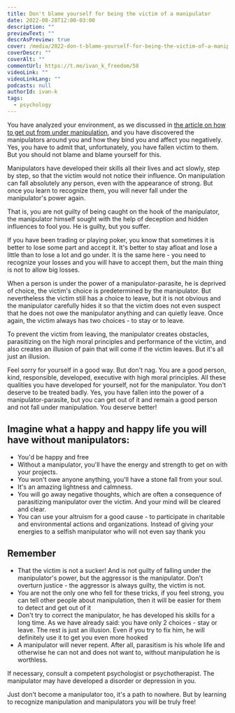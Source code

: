 ```yaml
---
title: Don't blame yourself for being the victim of a manipulator
date: 2022-08-28T12:00-03:00
description: ""
previewText: ""
descrAsPreview: true
cover: /media/2022-don-t-blame-yourself-for-being-the-victim-of-a-manipulator.avif
coverDescr: ""
coverAlt: ""
commentUrl: https://t.me/ivan_k_freedom/58
videoLink: ""
videoLinkLang: ""
podcasts: null
authorId: ivan-k
tags:
  - psychology
---
```


You have analyzed your environment, as we discussed in [the article on how to get out from under manipulation](2022-how-to-get-out-from-under-manipulation-first-we-discover-the-connections), and you have discovered the manipulators around you and how they bind you and affect you negatively. Yes, you have to admit that, unfortunately, you have fallen victim to them. But you should not blame and blame yourself for this.

Manipulators have developed their skills all their lives and act slowly, step by step, so that the victim would not notice their influence. On manipulation can fall absolutely any person, even with the appearance of strong. But once you learn to recognize them, you will never fall under the manipulator's power again.

That is, you are not guilty of being caught on the hook of the manipulator, the manipulator himself sought with the help of deception and hidden influences to fool you. He is guilty, but you suffer.

If you have been trading or playing poker, you know that sometimes it is better to lose some part and accept it. It's better to stay afloat and lose a little than to lose a lot and go under. It is the same here - you need to recognize your losses and you will have to accept them, but the main thing is not to allow big losses.

When a person is under the power of a manipulator-parasite, he is deprived of choice, the victim's choice is predetermined by the manipulator. But nevertheless the victim still has a choice to leave, but it is not obvious and the manipulator carefully hides it so that the victim does not even suspect that he does not owe the manipulator anything and can quietly leave. Once again, the victim always has two choices - to stay or to leave.

To prevent the victim from leaving, the manipulator creates obstacles, parasitizing on the high moral principles and performance of the victim, and also creates an illusion of pain that will come if the victim leaves. But it's all just an illusion.

Feel sorry for yourself in a good way. But don't nag. You are a good person, kind, responsible, developed, executive with high moral principles. All these qualities you have developed for yourself, not for the manipulator. You don't deserve to be treated badly. Yes, you have fallen into the power of a manipulator-parasite, but you can get out of it and remain a good person and not fall under manipulation. You deserve better!

## Imagine what a happy and happy life you will have without manipulators:

- You'd be happy and free
- Without a manipulator, you'll have the energy and strength to get on with your projects.
- You won't owe anyone anything, you'll have a stone fall from your soul.
- It's an amazing lightness and calmness.
- You will go away negative thoughts, which are often a consequence of parasitizing manipulator over the victim. And your mind will be cleared and clear.
- You can use your altruism for a good cause - to participate in charitable and environmental actions and organizations. Instead of giving your energies to a selfish manipulator who will not even say thank you

## Remember

- That the victim is not a sucker! And is not guilty of falling under the manipulator's power, but the aggressor is the manipulator. Don't overturn justice - the aggressor is always guilty, the victim is not.
- You are not the only one who fell for these tricks, if you feel strong, you can tell other people about manipulation, then it will be easier for them to detect and get out of it
- Don't try to correct the manipulator, he has developed his skills for a long time. As we have already said: you have only 2 choices - stay or leave. The rest is just an illusion. Even if you try to fix him, he will definitely use it to get you even more hooked
- A manipulator will never repent. After all, parasitism is his whole life and otherwise he can not and does not want to, without manipulation he is worthless.

If necessary, consult a competent psychologist or psychotherapist. The manipulator may have developed a disorder or depression in you.

Just don't become a manipulator too, it's a path to nowhere. But by learning to recognize manipulation and manipulators you will be truly free!
